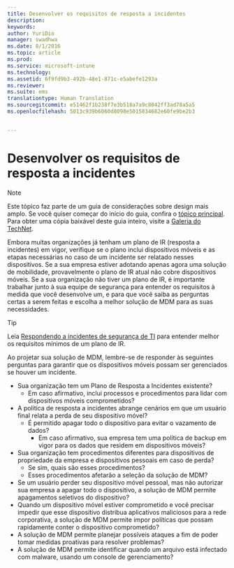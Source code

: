 ```yaml
---
title: Desenvolver os requisitos de resposta a incidentes
description: 
keywords: 
author: YuriDio
manager: swadhwa
ms.date: 8/1/2016
ms.topic: article
ms.prod: 
ms.service: microsoft-intune
ms.technology: 
ms.assetid: 6f9fd9b3-492b-48e1-871c-e5abefe1293a
ms.reviewer: 
ms.suite: ems
translationtype: Human Translation
ms.sourcegitcommit: e51462f1b238f7e3b518a7a9c8042ff3ad78a5a5
ms.openlocfilehash: 5013c939b6060d8098e5015834682e60fe9be2b3


---
```


# Desenvolver os requisitos de resposta a incidentes

>[!NOTE]
>Este tópico faz parte de um guia de considerações sobre design mais amplo. Se você quiser começar do início do guia, confira o [tópico principal](mdm-design-considerations-guide.md). Para obter uma cópia baixável deste guia inteiro, visite a [Galeria do TechNet](https://gallery.technet.microsoft.com/Mobile-Device-Management-7d401582).

Embora muitas organizações já tenham um plano de IR (resposta a incidentes) em vigor, verifique se o plano inclui dispositivos móveis e as etapas necessárias no caso de um incidente ser relatado nesses dispositivos. Se a sua empresa estiver adotando apenas agora uma solução de mobilidade, provavelmente o plano de IR atual não cobre dispositivos móveis. Se a sua organização não tiver um plano de IR, é importante trabalhar junto à sua equipe de segurança para entender os requisitos à medida que você desenvolve um, e para que você saiba as perguntas certas a serem feitas e escolha a melhor solução de MDM para as suas necessidades. 
 
>[!TIP] 
> Leia [Respondendo a incidentes de segurança de TI](https://technet.microsoft.com/library/cc700825.aspx) para entender melhor os requisitos mínimos de um plano de IR.

Ao projetar sua solução de MDM, lembre-se de responder às seguintes perguntas para garantir que os dispositivos móveis possam ser gerenciados se houver um incidente.

- Sua organização tem um Plano de Resposta a Incidentes existente?
    - Em caso afirmativo, inclui processos e procedimentos para lidar com dispositivos móveis comprometidos?
- A política de resposta a incidentes abrange cenários em que um usuário final relata a perda de seu dispositivo móvel?
    - É permitido apagar todo o dispositivo para evitar o vazamento de dados? 
        - Em caso afirmativo, sua empresa tem uma política de backup em vigor para os dados que residem em dispositivos móveis?
- Sua organização tem procedimentos diferentes para dispositivos de propriedade da empresa e dispositivos pessoais em caso de perda?
    - Se sim, quais são esses procedimentos?
    - Esses procedimentos afetarão a seleção da solução de MDM?
- Se um usuário perder seu dispositivo móvel pessoal, mas não autorizar sua empresa a apagar todo o dispositivo, a solução de MDM permite apagamentos seletivos do dispositivo?
- Quando um dispositivo móvel estiver comprometido e você precisar impedir que esse dispositivo distribua aplicativos maliciosos para a rede corporativa, a solução de MDM permite impor políticas que possam rapidamente conter o dispositivo comprometido?
- A solução de MDM permite planejar possíveis ataques a fim de poder tomar medidas proativas para resolver problemas?
- A solução de MDM permite identificar quando um arquivo está infectado com malware, usando um console de gerenciamento?




<!--HONumber=Aug16_HO1-->


